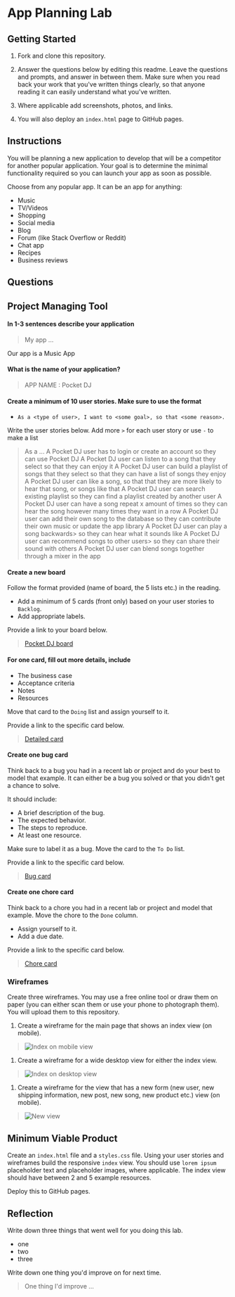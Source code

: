 # App Planning Lab

## Getting Started

1. Fork and clone this repository.

1. Answer the questions below by editing this readme. Leave the questions and prompts, and answer in between them. Make sure when you read back your work that you've written things clearly, so that anyone reading it can easily understand what you've written.

1. Where applicable add screenshots, photos, and links.

1. You will also deploy an `index.html` page to GitHub pages.

## Instructions

You will be planning a new application to develop that will be a competitor for another popular application. Your goal is to determine the minimal functionality required so you can launch your app as soon as possible.

Choose from any popular app. It can be an app for anything:

- Music
- TV/Videos
- Shopping
- Social media
- Blog
- Forum (like Stack Overflow or Reddit)
- Chat app
- Recipes
- Business reviews

## Questions

## Project Managing Tool

#### In 1-3 sentences describe your application

> My app ...

Our app is a Music App

#### What is the name of your application?

> APP NAME : Pocket DJ

#### Create a minimum of 10 user stories. Make sure to use the format

- `As a <type of user>, I want to <some goal>, so that <some reason>.`

Write the user stories below. Add more `>` for each user story or use `-` to make a list

> As a ...
> A Pocket DJ user has to login or create an account so they can use Pocket DJ
A Pocket DJ user can listen to a song that they select so that they can enjoy it
> A Pocket DJ user can build a playlist of songs that they select so that they can have a list of songs they enjoy
> A Pocket DJ user  can like a song, so that that they are more likely to hear that song, or songs like that
> A Pocket DJ user  can search existing playlist so they can find a playlist created by another user
>A Pocket DJ user  can have a song repeat x amount of times so they can hear the song however many times they want in a row
>A Pocket DJ user  can add their own song to the database so they can contribute their own music or update the app library
>A Pocket DJ user  can play a song backwards> so they can hear what it sounds like
>A Pocket DJ user can recommend songs to other users> so they can share their sound with others
>A Pocket DJ user  can blend songs together through a mixer in the app

#### Create a new board

Follow the format provided (name of board, the 5 lists etc.) in the reading.

- Add a minimum of 5 cards (front only) based on your user stories to `Backlog`.
- Add appropriate labels.

Provide a link to your board below.

> [Pocket DJ board](https://trello.com/b/LvAi0iqf/pocket-dj-app-planning-lab)

#### For one card, fill out more details, include

- The business case
- Acceptance criteria
- Notes
- Resources

Move that card to the `Doing` list and assign yourself to it.

Provide a link to the specific card below.

> [Detailed card](https://trello.com/c/2tZLdB6F/16-a-user-can-add-their-own-song-to-the-database-so-they-can-contribute-their-own-music-or-update-the-app-library)

#### Create one bug card

Think back to a bug you had in a recent lab or project and do your best to model that example.
It can either be a bug you solved or that you didn't get a chance to solve.

It should include:

- A brief description of the bug.
- The expected behavior.
- The steps to reproduce.
- At least one resource.

Make sure to label it as a bug. Move the card to the `To Do` list.

Provide a link to the specific card below.

> [Bug card](https://trello.com/c/ceaG5Fay/12-bug-every-time-i-hit-reset-on-form-my-entire-page-does-a-reload-expected-behavior-instead-of-the-form-alone-being-reset-to-blank)

#### Create one chore card

Think back to a chore you had in a recent lab or project and model that example. Move the chore to the `Done` column.

- Assign yourself to it.
- Add a due date.

Provide a link to the specific card below.

> [Chore card](https://trello.com/c/5McsEB6j/13-chore-due-7-9-23-finish-requirements-of-this-trello-board)

### Wireframes

Create three wireframes. You may use a free online tool or draw them on paper (you can either scan them or use your phone to photograph them). You will upload them to this repository.

1. Create a wireframe for the main page that shows an index view (on mobile).

> ![Index on mobile view](./assets/IMG_3991.jpg)

1. Create a wireframe for a wide desktop view for either the index view.

> ![Index on desktop view](./assets/IMG_3992.jpg)

1. Create a wireframe for the view that has a new form (new user, new shipping information, new post, new song, new product etc.) view (on mobile).

> ![New view](./assets/IMG_3993.jpg)

## Minimum Viable Product

Create an `index.html` file and a `styles.css` file. Using your user stories and wireframes build the responsive `index` view. You should use `lorem ipsum` placeholder text and placeholder images, where applicable. The index view should have between 2 and 5 example resources.

Deploy this to GitHub pages.

## Reflection

Write down three things that went well for you doing this lab.

- one
- two
- three

Write down one thing you'd improve on for next time.

> One thing I'd improve ...
